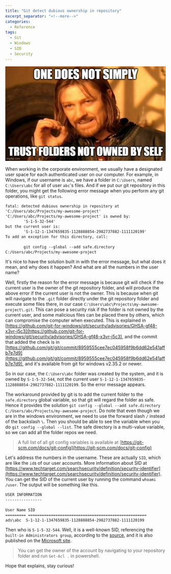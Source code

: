 ```yaml
---
title: "Git detect dubious ownership in repository"
excerpt_separator: "<!--more-->"
categories:
  - Reference
tags:
  - Git
  - Windows
  - SID
  - Security
---
```


![one does not simply trust folders not owned by self](/assets/images/2022/09/one-does-not-simply.jpg)

When working in the corporate environment, we usually have a designated user space for each authenticated user on our computer. For example, in Windows, if our username is `abc`, we have a folder in `C:\Users`, named `C:\Users\abc` for all of user `abc`'s files. And if we put our git repository in this folder, you might get the following error message when you perform any git operations, like `git status`.

```
fatal: detected dubious ownership in repository at 'C:/Users/abc/Projects/my-awesome-project'
'C:/Users/abc/Projects/my-awesome-project' is owned by:
        'S-1-5-32-544'
but the current user is:
        'S-1-12-1-1347659835-1128888854-2982737882-1111120199'
To add an exception for this directory, call:

        git config --global --add safe.directory C:/Users/abc/Projects/my-awesome-project
```

It's nice to have the solution built in with the error message, but what does it mean, and why does it happen? And what are all the numbers in the user name?

Well, firstly the reason for the error message is because git will check if the current user is the owner of the git repository folder, and will produce the above error if the current user is not the owner. This is because when git will navigate to the `.git` folder directly under the git repository folder and execute some files there, in our case `C:\Users\abc\Projects\my-awesome-project\.git`. This can pose a security risk if the folder is not owned by the current user, and some malicious files can be placed there by others, which can compromise the computer when executed. This is explained in [https://github.com/git-for-windows/git/security/advisories/GHSA-gf48-x3vr-j5c3](https://github.com/git-for-windows/git/security/advisories/GHSA-gf48-x3vr-j5c3), and the commit that added the check is in [https://github.com/git/git/commit/8959555cee7ec045958f9b6dd62e541affb7e7d9](https://github.com/git/git/commit/8959555cee7ec045958f9b6dd62e541affb7e7d9), and it's available from git for windows v2.35.2 or newer.

So in our case, the `C:\Users\abc` folder was created by the system, and it is owned by `S-1-5-32-544`, not the current user `S-1-12-1-1347659835-1128888854-2982737882-1111120199`. So the error message appears.

The workaround provided by git is to add the current folder to the `safe.directory` global variable, so that git will regard the folder as safe. Hence it provides the solution `git config --global --add safe.directory C:/Users/abc/Projects/my-awesome-project`. Do note that even though we are in the windows environment, we need to use the forward slash `/` instead of the backslash `\`. Then you should be able to see the variable when you do `git config --global --list`. The safe directory is a multi-value variable, so we can add all the folder repos we need. 

> A full list of all git config variables is available at [https://git-scm.com/docs/git-config](https://git-scm.com/docs/git-config)

Let's address the numbers in the username. These are actually `SID`, which are like the `id`s of our user accounts. More information about SID at [https://www.techtarget.com/searchsecurity/definition/security-identifier](https://www.techtarget.com/searchsecurity/definition/security-identifier). You can get the SID of the current user by running the command `whoami /user`. The output will be something like this.

```
USER INFORMATION
----------------

User Name SID
========= ====================================================
ads\abc  S-1-12-1-1347659835-1128888854-2982737882-1111120199
```

Then who is `S-1-5-32-544`. Well, it is a well-known SID, referencing the `built-in Administrators group`, according to the [source](http://woshub.com/convert-sid-to-username-and-vice-versa/), and it is also published on the [Microsoft site](https://learn.microsoft.com/en-us/windows/win32/secauthz/well-known-sids). 

> You can get the owner of the account by navigating to your repository folder and run `Get-Acl .` in powershell. 

Hope that explains, stay curious! 